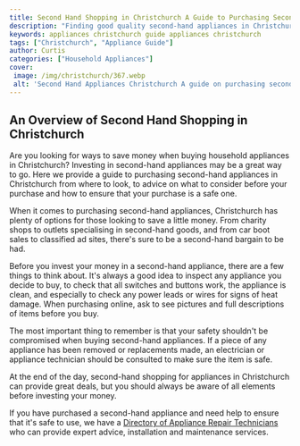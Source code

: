 ```yaml
---
title: Second Hand Shopping in Christchurch A Guide to Purchasing Second Hand Appliances
description: "Finding good quality second-hand appliances in Christchurch doesnt have to be a challenge In this post discover our guide to help you find the best deals on second-hand items"
keywords: appliances christchurch guide appliances christchurch
tags: ["Christchurch", "Appliance Guide"]
author: Curtis
categories: ["Household Appliances"]
cover: 
 image: /img/christchurch/367.webp
 alt: 'Second Hand Appliances Christchurch A guide on purchasing second hand appliances in Christchurch'
---
```

## An Overview of Second Hand Shopping in Christchurch

Are you looking for ways to save money when buying household appliances in Christchurch? Investing in second-hand appliances may be a great way to go. Here we provide a guide to purchasing second-hand appliances in Christchurch from where to look, to advice on what to consider before your purchase and how to ensure that your purchase is a safe one. 

When it comes to purchasing second-hand appliances, Christchurch has plenty of options for those looking to save a little money. From charity shops to outlets specialising in second-hand goods, and from car boot sales to classified ad sites, there's sure to be a second-hand bargain to be had.

Before you invest your money in a second-hand appliance, there are a few things to think about. It's always a good idea to inspect any appliance you decide to buy, to check that all switches and buttons work, the appliance is clean, and especially to check any power leads or wires for signs of heat damage. When purchasing online, ask to see pictures and full descriptions of items before you buy.

The most important thing to remember is that your safety shouldn't be compromised when buying second-hand appliances. If a piece of any appliance has been removed or replacements made, an electrician or appliance technician should be consulted to make sure the item is safe. 

At the end of the day, second-hand shopping for appliances in Christchurch can provide great deals, but you should always be aware of all elements before investing your money. 

If you have purchased a second-hand appliance and need help to ensure that it's safe to use, we have a [Directory of Appliance Repair Technicians](./pages/appliance-repair-technicians) who can provide expert advice, installation and maintenance services.
